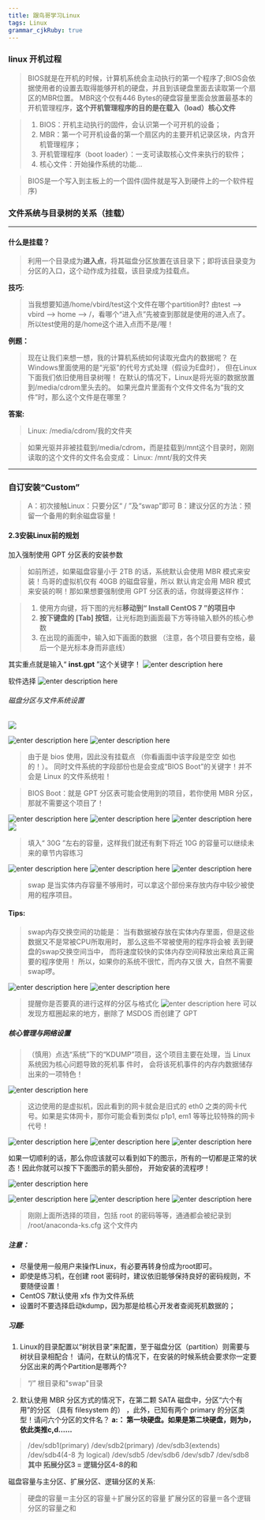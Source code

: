```yaml
---
title: 跟鸟哥学习Linux
tags: Linux
grammar_cjkRuby: true
---
```


### linux 开机过程
> BIOS就是在开机的时候，计算机系统会主动执行的第一个程序了;BIOS会依据使用者的设置去取得能够开机的硬盘，并且到该硬盘里面去读取第一个扇区的MBR位置。 MBR这个仅有446 Bytes的硬盘容量里面会放置最基本的开机管理程序，**这个开机管理程序的目的是在载入（load）核心文件**

> 1.  BIOS：开机主动执行的固件，会认识第一个可开机的设备；
> 2. MBR：第一个可开机设备的第一个扇区内的主要开机记录区块，内含开机管理程序；
> 3. 开机管理程序（boot loader）：一支可读取核心文件来执行的软件；
> 4. 核心文件：开始操作系统的功能...

> BIOS是一个写入到主板上的一个固件(固件就是写入到硬件上的一个软件程序)

### 文件系统与目录树的关系（挂载）
------
#### 什么是挂载？
> 利用一个目录成为**进入点**，将其磁盘分区放置在该目录下；即将该目录变为分区的入口，这个动作成为挂载，该目录成为挂载点。

**技巧**:
> 当我想要知道/home/vbird/test这个文件在哪个partition时?
> 由test --> vbird --> home --> /，看哪个“进入点”先被查到那就是使用的进入点了。 所以test使用的是/home这个进入点而不是/喔！

**例题：**
> 现在让我们来想一想，我的计算机系统如何读取光盘内的数据呢？
> 在Windows里面使用的是“光驱”的代号方式处理（假设为E盘时）， 但在Linux下面我们依旧使用目录树喔！
> 在默认的情况下，Linux是将光驱的数据放置到/media/cdrom里头去的。 如果光盘片里面有个文件文件名为“我的文件”时，那么这个文件是在哪里？

**答案:**
> Linux: /media/cdrom/我的文件夹

> 如果光驱并非被挂载到/media/cdrom，而是挂载到/mnt这个目录时，刚刚读取的这个文件的文件名会变成：
> Linux: /mnt/我的文件夹
------
### 自订安装“Custom”
> A：初次接触Linux：只要分区“ / ”及“swap”即可
> B：建议分区的方法：预留一个备用的剩余磁盘容量！

#### 2.3安装Linux前的规划

加入强制使用 GPT 分区表的安装参数
> 如前所述，如果磁盘容量小于 2TB 的话，系统默认会使用 MBR 模式来安装！鸟哥的虚拟机仅有 40GB 的磁盘容量，所以
默认肯定会用 MBR 模式来安装的啊！那如果想要强制使用 GPT 分区表的话，你就得要这样作：

> 1. 使用方向键，将下图的光标**移动到“ Install CentOS 7 ”的项目中**
> 2. **按下键盘的 [Tab] 按钮**，让光标跑到画面最下方等待输入额外的核心参数
> 3. 在出现的画面中，输入如下画面的数据 （注意，各个项目要有空格，最后一个是光标本身而非底线）
> 
其实重点就是输入“ **inst.gpt** ”这个关键字！
![enter description here](./images/1551714551089.png)

软件选择
![enter description here](./images/1551714786301.png)

###### 磁盘分区与文件系统设置
![](./images/1551714919283.png)

![enter description here](./images/1551715186716.png)
![enter description here](./images/1551715224070.png)
> 由于是 bios 使用，因此没有挂载点 （你看画面中该字段是空空
如也的！）。 同时文件系统的字段部份也是会变成“BIOS Boot”的关键字！并不会是 Linux 的文件系统啦！

> BIOS Boot：就是 GPT 分区表可能会使用到的项目，若你使用 MBR 分区，那就不需要这个项目了！


![enter description here](./images/1551715307764.png)
![enter description here](./images/1551715352562.png)
![enter description here](./images/1551715419275.png)
![](./images/1551715460908.png)
> 填入“ 30G ”左右的容量，这样我们就还有剩下将近 10G 的容量可以继续未来的章节内容练习

![enter description here](./images/1551715508368.png)
![enter description here](./images/1551715567260.png)
![enter description here](./images/1551715593582.png)
> swap 是当实体内存容量不够用时，可以拿这个部份来存放内存中较少被使用的程序项目。

#### Tips:
> swap内存交换空间的功能是：
> 当有数据被存放在实体内存里面，但是这些数据又不是常被CPU所取用时， 那么这些不常被使用的程序将会被
丢到硬盘的swap交换空间当中， 而将速度较快的实体内存空间释放出来给真正需要的程序使用！ 所以，如果你的系统不很忙，而内存又很
大，自然不需要swap啰。

![enter description here](./images/1551715757223.png)
![enter description here](./images/1551748847539.png)
> 提醒你是否要真的进行这样的分区与格式化
![enter description here](./images/1551748887152.png)
> 可以发现方框圈起来的地方，删除了 MSDOS 而创建了 GPT 

##### 核心管理与网络设置
> （慎用）点选“系统”下的“KDUMP”项目，这个项目主要在处理，当 Linux 系统因为核心问题导致的死机事
件时， 会将该死机事件的内存内数据储存出来的一项特色！

![enter description here](./images/1551749064930.png)
> 这边使用的是虚拟机，因此看到的网卡就会是旧式的 eth0 之类的网卡代号。如果是实体网卡，那你可能会看到类似 p1p1, em1 等等比较特殊的网卡代号！

![enter description here](./images/1551749144954.png)
![enter description here](./images/1551749176643.png)
![enter description here](./images/1551749198447.png)

如果一切顺利的话，那么你应该就可以看到如下的图示，所有的一切都是正常的状态！因此你就可以按下下面图示的箭头部份， 开始安装的流程啰！

![enter description here](./images/1551749262428.png)

![enter description here](./images/1551749374268.png)
![enter description here](./images/1551749389502.png)
![enter description here](./images/1551749441710.png)
> 刚刚上面所选择的项目，包括 root 的密码等等，通通都会被纪录到 /root/anaconda-ks.cfg 这个文件内

##### 注意：

 - 尽量使用一般用户来操作Linux，有必要再转身份成为root即可。
 - 即使是练习机，在创建 root 密码时，建议依旧能够保持良好的密码规则，不要随便设置！
 - CentOS 7默认使用 xfs 作为文件系统
 - 设置时不要选择启动kdump，因为那是给核心开发者查阅死机数据的；

##### 习题:
1. Linux的目录配置以“树状目录”来配置，至于磁盘分区（partition）则需要与树状目录相配合！ 请问，在默认的情况下，在安装的时候系统会要求你一定要分区出来的两个Partition是哪两个?
> “/” 根目录和"swap"目录

2. 默认使用 MBR 分区方式的情况下，在第二颗 SATA 磁盘中，分区“六个有用”的分区 （具有 filesystem 的） ，此外，已知有两个 primary 的分区类型！请问六个分区的文件名？
**a:： 第一块硬盘。如果是第二块硬盘，则为b，依此类推c,d……**
> /dev/sdb1(primary)
> /dev/sdb2(primary)
> /dev/sdb3(extends)
> /dev/sdb4(4-8 为 logical)
> /dev/sdb5
> /dev/sdb6
> /dev/sdb7
> /dev/sdb8
> **其中 拓展分区3 = 逻辑分区4-8的和**

磁盘容量与主分区、扩展分区、逻辑分区的关系:
> 硬盘的容量＝主分区的容量＋扩展分区的容量
> 扩展分区的容量＝各个逻辑分区的容量之和